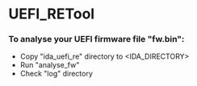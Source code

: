 # UEFI_RETool
### To analyse your UEFI firmware file "fw.bin":
 * Copy "ida_uefi_re" directory to <IDA_DIRECTORY>
 * Run "analyse_fw"
 * Check "log" directory